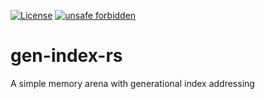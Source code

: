 [![License](https://img.shields.io/badge/license-Apache--2.0_OR_MIT-blue.svg)](https://github.com/stefan-zobel/gen-index-rs)
[![unsafe forbidden](https://img.shields.io/badge/unsafe-forbidden-success.svg)](https://github.com/rust-secure-code/safety-dance/)

# gen-index-rs

A simple memory arena with generational index addressing
